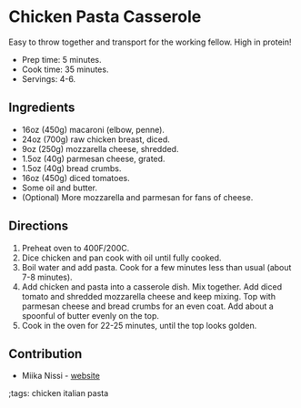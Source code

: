 # Chicken Pasta Casserole

Easy to throw together and transport for the working fellow. High in protein!

- Prep time: 5 minutes.
- Cook time: 35 minutes.
- Servings: 4-6.

## Ingredients

- 16oz (450g) macaroni (elbow, penne).
- 24oz (700g) raw chicken breast, diced.
- 9oz (250g) mozzarella cheese, shredded.
- 1.5oz (40g) parmesan cheese, grated.
- 1.5oz (40g) bread crumbs.
- 16oz (450g) diced tomatoes.
- Some oil and butter.
- (Optional) More mozzarella and parmesan for fans of cheese.

## Directions

1. Preheat oven to 400F/200C.
2. Dice chicken and pan cook with oil until fully cooked.
3. Boil water and add pasta. Cook for a few minutes less than usual (about 7-8
   minutes).
4. Add chicken and pasta into a casserole dish. Mix together. Add diced tomato
   and shredded mozzarella cheese and keep mixing. Top with parmesan cheese and
   bread crumbs for an even coat. Add about a spoonful of butter evenly on the
   top.
5. Cook in the oven for 22-25 minutes, until the top looks golden.

## Contribution

- Miika Nissi - [website](https://miikanissi.com)

;tags: chicken italian pasta
